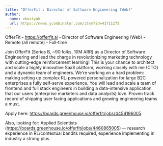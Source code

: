 ```yaml
---
title: "OfferFit : Director of Software Engineering (Web)"
author:
  name: vkostyuk
  url: https://news.ycombinator.com/item?id=41711275
---
```

OfferFit - <a href="https:&#x2F;&#x2F;offerfit.ai" rel="nofollow">https:&#x2F;&#x2F;offerfit.ai</a> - Director of Software Engineering (Web) - Remote (all remote) - Full-time

Join OfferFit (Series B, ~90 folks, 10M ARR) as a Director of Software Engineering and lead the charge in revolutionizing marketing technology with cutting-edge reinforcement learning! This is your chance to architect and scale a highly innovative SaaS platform, working closely with me (CTO) and a dynamic team of engineers. We&#x27;re working on a hard problem: making setting up complex RL-powered personalization for large B2C enterprises a fully self-serve experience. You will lead and scale a team of frontend and full stack engineers in building a data-intensive application that our users (enterprise marketers and data analysts) love. Proven track record of shipping user facing applications and growing engineering teams a must.

Apply here: <a href="https:&#x2F;&#x2F;boards.greenhouse.io&#x2F;offerfit&#x2F;jobs&#x2F;4454196005" rel="nofollow">https:&#x2F;&#x2F;boards.greenhouse.io&#x2F;offerfit&#x2F;jobs&#x2F;4454196005</a>

Also, looking for:
Applied Scientists (<a href="https:&#x2F;&#x2F;boards.greenhouse.io&#x2F;offerfit&#x2F;jobs&#x2F;4460865005" rel="nofollow">https:&#x2F;&#x2F;boards.greenhouse.io&#x2F;offerfit&#x2F;jobs&#x2F;4460865005</a>) -- research experience in RL&#x2F;contextual bandits required, experience implementing in industry a strong plus.
<JobApplication />
